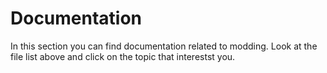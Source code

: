 # Documentation
In this section you can find documentation related to modding. Look at the file list above and click on the topic that interestst you.
